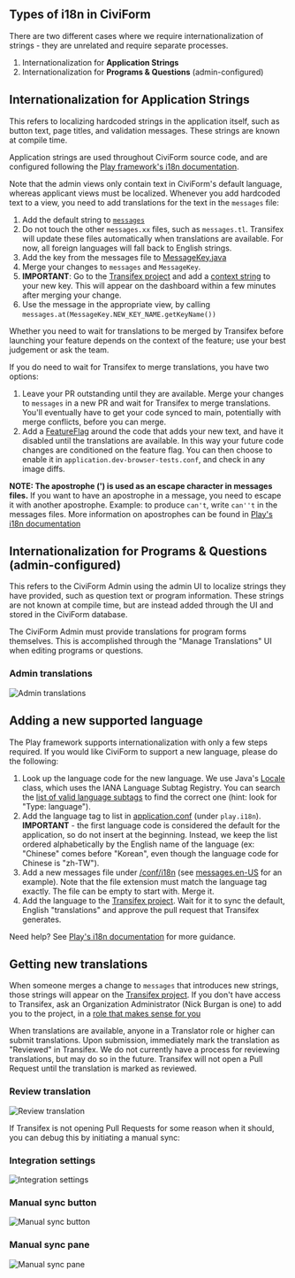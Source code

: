 
## Types of i18n in CiviForm

There are two different cases where we require internationalization of strings - they are unrelated and require separate processes.

1. Internationalization for **Application Strings**
2. Internationalization for **Programs & Questions** (admin-configured)

## Internationalization for Application Strings

This refers to localizing hardcoded strings in the application itself, such as button text, page titles, and validation messages. These strings are known at compile time.

Application strings are used throughout CiviForm source code, and are configured following the [Play framework's i18n documentation](https://www.playframework.com/documentation/2.8.x/JavaI18N).

Note that the admin views only contain text in CiviForm's default language, whereas applicant views must be localized. Whenever you add hardcoded text to a view, you need to add translations for the text in the `messages` file:

1. Add the default string to [`messages`](https://github.com/civiform/civiform/blob/main/server/conf/i18n/messages)
2. Do not touch the other `messages.xx` files, such as `messages.tl`. Transifex will update these files automatically when translations are available. For now, all foreign languages will fall back to English strings.
3. Add the key from the messages file to [MessageKey.java](https://github.com/civiform/civiform/blob/main/server/app/services/MessageKey.java)
4. Merge your changes to `messages` and `MessageKey`.
5. **IMPORTANT**: Go to the [Transifex project](https://app.transifex.com/civiform/) and add a [context string](https://user-images.githubusercontent.com/30369272/239957567-5ddd5c42-4194-488a-9b1e-61cb4ec33c8b.png) to your new key. This will appear on the dashboard within a few minutes after merging your change.
6. Use the message in the appropriate view, by calling `messages.at(MessageKey.NEW_KEY_NAME.getKeyName())`

Whether you need to wait for translations to be merged by Transifex before launching your feature depends on the context of the feature; use your best judgement or ask the team.

If you do need to wait for Transifex to merge translations, you have two options:

1.  Leave your PR outstanding until they are available. Merge your changes to `messages` in a new PR and wait for Transifex to merge translations. You'll eventually have to get your code synced to main, potentially with merge conflicts, before you can merge.
2.  Add a [FeatureFlag](Feature-Flags) around the code that adds your new text, and have it disabled until the translations are available. In this way your future code changes are conditioned on the feature flag. You can then choose to enable it in `application.dev-browser-tests.conf`, and check in any image diffs.

**NOTE: The apostrophe (') is used as an escape character in messages files.** If you want to have an apostrophe in a message, you need to escape it with another apostrophe. Example: to produce `can't`, write `can''t` in the messages files. More information on apostrophes can be found in [Play's i18n documentation](https://www.playframework.com/documentation/2.8.x/JavaI18N#Notes-on-apostrophes)

## Internationalization for Programs & Questions (admin-configured)

This refers to the CiviForm Admin using the admin UI to localize strings they have provided, such as question text or program information. These strings are not known at compile time, but are instead added through the UI and stored in the CiviForm database.

The CiviForm Admin must provide translations for program forms themselves. This is accomplished through the "Manage Translations" UI when editing programs or questions.

### Admin translations
![Admin translations](https://github.com/civiform/civiform/assets/195162/d88d60f6-ee67-4491-9007-7300976f5e84)

## Adding a new supported language

The Play framework supports internationalization with only a few steps required. If you would like CiviForm to support a new language, please do the following:

1. Look up the language code for the new language. We use Java's [Locale](https://docs.oracle.com/en/java/javase/11/docs/api/java.base/java/util/Locale.html) class, which uses the IANA Language Subtag Registry. You can search the [list of valid language subtags](https://www.iana.org/assignments/language-subtag-registry/language-subtag-registry) to find the correct one (hint: look for "Type: language").
2. Add the language tag to list in [application.conf](https://github.com/civiform/civiform/blob/main/server/conf/application.conf) (under `play.i18n`). **IMPORTANT** - the first language code is considered the default for the application, so do not insert at the beginning. Instead, we keep the list ordered alphabetically by the English name of the language (ex: "Chinese" comes before "Korean", even though the language code for Chinese is "zh-TW").
3. Add a new messages file under [/conf/i18n](https://github.com/civiform/civiform/tree/main/server/conf/i18n) (see [messages.en-US](https://github.com/civiform/civiform/blob/main/server/conf/i18n/messages.en-US) for an example). Note that the file extension must match the language tag exactly. The file can be empty to start with. Merge it.
4. Add the language to the [Transifex project](https://app.transifex.com/civiform/). Wait for it to sync the default, English "translations" and approve the pull request that Transifex generates.

Need help? See [Play's i18n documentation](https://www.playframework.com/documentation/2.8.x/JavaI18N) for more guidance.

## Getting new translations

When someone merges a change to `messages` that introduces new strings, those strings will appear on the [Transifex project](https://app.transifex.com/civiform/). If you don't have access to Transifex, ask an Organization Administrator (Nick Burgan is one) to add you to the project, in a [role that makes sense for you](https://help.transifex.com/en/articles/6223416-understanding-user-roles)

When translations are available, anyone in a Translator role or higher can submit translations. Upon submission, immediately mark the translation as "Reviewed" in Transifex. We do not currently have a process for reviewing translations, but may do so in the future. Transifex will not open a Pull Request until the translation is marked as reviewed.

### Review translation
![Review translation](https://github.com/civiform/civiform/assets/195162/5087cf2b-6d0c-4fea-8957-0777706594d4)

If Transifex is not opening Pull Requests for some reason when it should, you can debug this by
initiating a manual sync:

### Integration settings
![Integration settings](https://github.com/civiform/civiform/assets/195162/83ddf4f3-7e8e-43a8-814b-638cb34629e6)

### Manual sync button
![Manual sync button](https://github.com/civiform/civiform/assets/195162/7c453d6a-9427-4c33-a2d1-c99e9278f9d9)

### Manual sync pane
![Manual sync pane](https://github.com/civiform/civiform/assets/195162/a3b80db4-0de6-401d-a751-24b536540ade)
